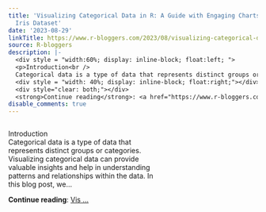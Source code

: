 ```yaml
---
title: 'Visualizing Categorical Data in R: A Guide with Engaging Charts Using the
  Iris Dataset'
date: '2023-08-29'
linkTitle: https://www.r-bloggers.com/2023/08/visualizing-categorical-data-in-r-a-guide-with-engaging-charts-using-the-iris-dataset/
source: R-bloggers
description: |-
  <div style = "width:60%; display: inline-block; float:left; ">
  <p>Introduction<br />
  Categorical data is a type of data that represents distinct groups or categories. Visualizing categorical data can provide valuable insights and help in understanding patterns and relationships within the data. In this blog post, we...</p></div>
  <div style = "width: 40%; display: inline-block; float:right;"></div>
  <div style="clear: both;"></div>
  <strong>Continue reading</strong>: <a href="https://www.r-bloggers.com/2023/08/visualizing-categorical-data-in-r-a-guide-with-engaging-charts-using-the-iris-dataset/">Vis ...
disable_comments: true
---
```

<div style = "width:60%; display: inline-block; float:left; ">
<p>Introduction<br />
Categorical data is a type of data that represents distinct groups or categories. Visualizing categorical data can provide valuable insights and help in understanding patterns and relationships within the data. In this blog post, we...</p></div>
<div style = "width: 40%; display: inline-block; float:right;"></div>
<div style="clear: both;"></div>
<strong>Continue reading</strong>: <a href="https://www.r-bloggers.com/2023/08/visualizing-categorical-data-in-r-a-guide-with-engaging-charts-using-the-iris-dataset/">Vis ...